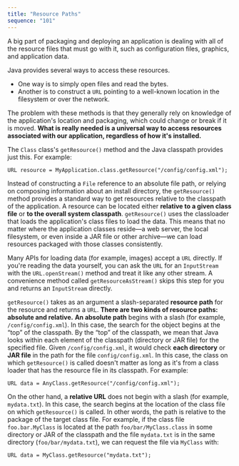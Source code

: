 ```yaml
---
title: "Resource Paths"
sequence: "101"
---
```


A big part of packaging and deploying an application is dealing with all of the resource files that must go with it,
such as configuration files, graphics, and application data.

Java provides several ways to access these resources.

- One way is to simply open files and read the bytes.
- Another is to construct a `URL` pointing to a well-known location in the filesystem or over the network.

The problem with these methods is that they generally rely on knowledge of the application's location and packaging,
which could change or break if it is moved.
**What is really needed is a universal way to access resources associated with our application,
regardless of how it's installed.**

The `Class` class's `getResource()` method and the Java classpath provides just this. For example:


```text
URL resource = MyApplication.class.getResource("/config/config.xml");
```

Instead of constructing a `File` reference to an absolute file path,
or relying on composing information about an install directory,
the `getResource()` method provides a standard way to get resources relative to the classpath of the application.
A resource can be located either **relative to a given class file** or **to the overall system classpath**.
`getResource()` uses the classloader that loads the application's class files to load the data.
This means that no matter where the application classes reside—a web server, the local filesystem,
or even inside a JAR file or other archive—we can load resources packaged with those classes consistently.

Many APIs for loading data (for example, images) accept a `URL` directly.
If you're reading the data yourself, you can ask the `URL` for an `InputStream` with
the `URL.openStream()` method and treat it like any other stream.
A convenience method called `getResourceAsStream()` skips this step for you and
returns an `InputStream` directly.

`getResource()` takes as an argument a slash-separated **resource path** for the resource and returns a `URL`.
**There are two kinds of resource paths: absolute and relative.**
**An absolute path** begins with a slash (for example, `/config/config.xml`).
In this case, the search for the object begins at the “top” of the classpath.
By the “top” of the classpath,
we mean that Java looks within each element of the classpath (directory or JAR file) for the specified file.
Given `/config/config.xml`, it would check **each directory** or **JAR file** in the path for the file `config/config.xml`.
In this case, the class on which `getResource()` is called doesn't matter
as long as it's from a class loader that has the resource file in its classpath. For example:

```text
URL data = AnyClass.getResource("/config/config.xml");
```

On the other hand, a **relative URL** does not begin with a slash (for example, `mydata.txt`).
In this case, the search begins at the location of the class file on which `getResource()` is called.
In other words, the path is relative to the package of the target class file.
For example, if the class file `foo.bar.MyClass` is located at the path `foo/bar/MyClass.class` in some directory
or JAR of the classpath and the file `mydata.txt` is in the same directory (`foo/bar/mydata.txt`),
we can request the file via `MyClass` with:

```text
URL data = MyClass.getResource("mydata.txt");
```
